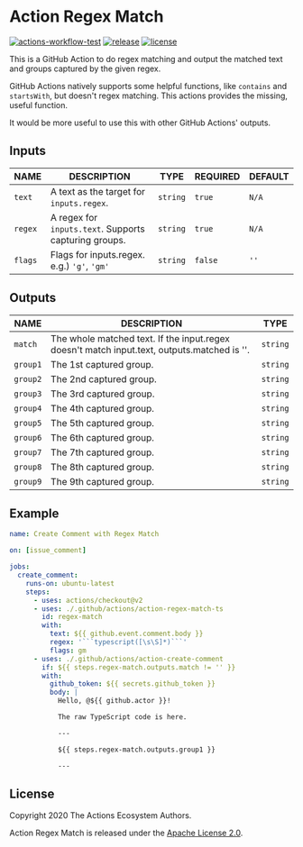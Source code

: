 # Action Regex Match

[![actions-workflow-test][actions-workflow-test-badge]][actions-workflow-test]
[![release][release-badge]][release]
[![license][license-badge]][license]

This is a GitHub Action to do regex matching and output the matched text and groups captured by the given regex.

GitHub Actions natively supports some helpful functions, like `contains` and `startsWith`, but doesn't regex matching.
This actions provides the missing, useful function.

It would be more useful to use this with other GitHub Actions' outputs.

## Inputs

|  NAME   |                      DESCRIPTION                      |   TYPE   | REQUIRED | DEFAULT |
| ------- | ----------------------------------------------------- | -------- | -------- | ------- |
| `text`  | A text as the target for `inputs.regex`.              | `string` | `true`   | `N/A`   |
| `regex` | A regex for `inputs.text`. Supports capturing groups. | `string` | `true`   | `N/A`   |
| `flags` | Flags for inputs.regex. e.g.) `'g'`, `'gm'`           | `string` | `false`  | `''`    |

## Outputs

|   NAME   |                                         DESCRIPTION                                         |   TYPE   |
|----------|---------------------------------------------------------------------------------------------|----------|
| `match`  | The whole matched text. If the input.regex doesn't match input.text, outputs.matched is ''. | `string` |
| `group1` | The 1st captured group.                                                                     | `string` |
| `group2` | The 2nd captured group.                                                                     | `string` |
| `group3` | The 3rd captured group.                                                                     | `string` |
| `group4` | The 4th captured group.                                                                     | `string` |
| `group5` | The 5th captured group.                                                                     | `string` |
| `group6` | The 6th captured group.                                                                     | `string` |
| `group7` | The 7th captured group.                                                                     | `string` |
| `group8` | The 8th captured group.                                                                     | `string` |
| `group9` | The 9th captured group.                                                                     | `string` |

## Example

```yaml
name: Create Comment with Regex Match

on: [issue_comment]

jobs:
  create_comment:
    runs-on: ubuntu-latest
    steps:
      - uses: actions/checkout@v2
      - uses: ./.github/actions/action-regex-match-ts
        id: regex-match
        with:
          text: ${{ github.event.comment.body }}
          regex: '```typescript([\s\S]*)```'
          flags: gm
      - uses: ./.github/actions/action-create-comment
        if: ${{ steps.regex-match.outputs.match != '' }}
        with:
          github_token: ${{ secrets.github_token }}
          body: |
            Hello, @${{ github.actor }}!

            The raw TypeScript code is here.

            ---

            ${{ steps.regex-match.outputs.group1 }}

            ---
```

## License

Copyright 2020 The Actions Ecosystem Authors.

Action Regex Match is released under the [Apache License 2.0](./LICENSE).

<!-- badge links -->

[actions-workflow-test]: https://github.com/actions-ecosystem/action-regex-match/actions?query=workflow%3ATest
[actions-workflow-test-badge]: https://img.shields.io/github/workflow/status/actions-ecosystem/action-regex-match/Test?label=Test&style=for-the-badge&logo=github

[release]: https://github.com/actions-ecosystem/action-regex-match/releases
[release-badge]: https://img.shields.io/github/v/release/actions-ecosystem/action-regex-match?style=for-the-badge&logo=github

[license]: LICENSE
[license-badge]: https://img.shields.io/github/license/actions-ecosystem/action-add-labels?style=for-the-badge
